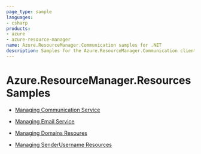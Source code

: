 ```yaml
---
page_type: sample
languages:
- csharp
products:
- azure
- azure-resource-manager
name: Azure.ResourceManager.Communication samples for .NET
description: Samples for the Azure.ResourceManager.Communication client library
---
```


# Azure.ResourceManager.Resources Samples

- [Managing Communication Service](https://github.com/Azure/azure-sdk-for-net/blob/main/sdk/communication/Azure.ResourceManager.Communication/samples/Sample1_ManagingCommunicationService.md)

- [Managing Email Service](https://github.com/Azure/azure-sdk-for-net/blob/main/sdk/communication/Azure.ResourceManager.Communication/samples/Sample2_ManagingEmailService.md)

- [Managing Domains Resoures](https://github.com/Azure/azure-sdk-for-net/blob/main/sdk/communication/Azure.ResourceManager.Communication/samples/Sample3_ManagingDomainsResource.md)

- [Managing SenderUsername Resources](https://github.com/Azure/azure-sdk-for-net/blob/main/sdk/communication/Azure.ResourceManager.Communication/samples/Sample4_ManagingSenderUsernameResource.md)
